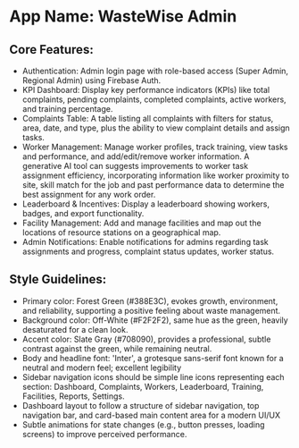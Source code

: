 # **App Name**: WasteWise Admin

## Core Features:

- Authentication: Admin login page with role-based access (Super Admin, Regional Admin) using Firebase Auth.
- KPI Dashboard: Display key performance indicators (KPIs) like total complaints, pending complaints, completed complaints, active workers, and training percentage.
- Complaints Table: A table listing all complaints with filters for status, area, date, and type, plus the ability to view complaint details and assign tasks.
- Worker Management: Manage worker profiles, track training, view tasks and performance, and add/edit/remove worker information. A generative AI tool can suggests improvements to worker task assignment efficiency, incorporating information like worker proximity to site, skill match for the job and past performance data to determine the best assignment for any work order.
- Leaderboard & Incentives: Display a leaderboard showing workers, badges, and export functionality.
- Facility Management: Add and manage facilities and map out the locations of resource stations on a geographical map.
- Admin Notifications: Enable notifications for admins regarding task assignments and progress, complaint status updates, worker status.

## Style Guidelines:

- Primary color: Forest Green (#388E3C), evokes growth, environment, and reliability, supporting a positive feeling about waste management.
- Background color: Off-White (#F2F2F2), same hue as the green, heavily desaturated for a clean look.
- Accent color: Slate Gray (#708090), provides a professional, subtle contrast against the green, while remaining neutral.
- Body and headline font: 'Inter', a grotesque sans-serif font known for a neutral and modern feel; excellent legibility
- Sidebar navigation icons should be simple line icons representing each section: Dashboard, Complaints, Workers, Leaderboard, Training, Facilities, Reports, Settings.
- Dashboard layout to follow a structure of sidebar navigation, top navigation bar, and card-based main content area for a modern UI/UX
- Subtle animations for state changes (e.g., button presses, loading screens) to improve perceived performance.